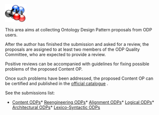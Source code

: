 [![](images/thumb/7/7c/ListPatterns.png/70px-ListPatterns.png)](../Image/ListPatterns.png "ListPatterns.png")




 This area aims at collecting Ontology Design Pattern proposals from ODP users.
 



 After the author has finished the submission and asked for a review, the proposals are assigned to at least two members of the ODP Quality Committee,
who are expected to provide a review.
 



 Positive reviews can be accompanied with guidelines for fixing possible problems of the proposed Content OP.
 



 Once such problems have been addressed, the proposed Content OP can be certified and published in the
 [official catalogue](../Catalogue/Main "Catalogue:Main") 
 .
 



 See the submissions list:
 


* [Content ODPs](../Submissions/ContentOPs "Submissions:ContentOPs")* [Reengineering ODPs](../Submissions/ReengineeringODPs "Submissions:ReengineeringODPs")* [Alignment ODPs](../Submissions/AlignmentODPs "Submissions:AlignmentODPs")* [Logical ODPs](../Submissions/LogicalODPs "Submissions:LogicalODPs")* [Architectural ODPs](../Submissions/ArchitecturalODPs "Submissions:ArchitecturalODPs")* [Lexico-Syntactic ODPs](../Submissions/LexicoSyntacticODPs "Submissions:LexicoSyntacticODPs")